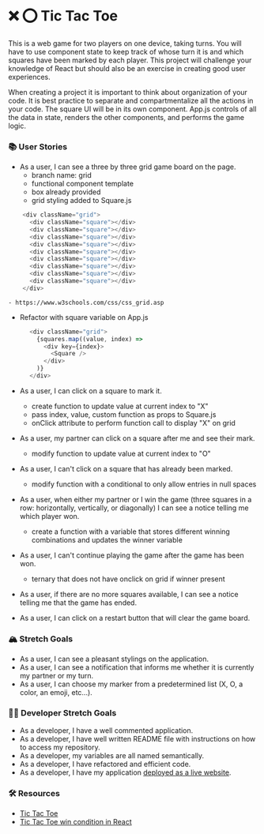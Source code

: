 # ❌ ⭕️ Tic Tac Toe

This is a web game for two players on one device, taking turns. You will have to use component state to keep track of whose turn it is and which squares have been marked by each player. This project will challenge your knowledge of React but should also be an exercise in creating good user experiences.

When creating a project it is important to think about organization of your code. It is best practice to separate and compartmentalize all the actions in your code. The square UI will be in its own component. App.js controls of all the data in state, renders the other components, and performs the game logic.

### 📚 User Stories

- As a user, I can see a three by three grid game board on the page.
  - branch name: grid
  - functional component template
  - box already provided
  - grid styling added to Square.js
```javascript
    <div className="grid">
      <div className="square"></div>
      <div className="square"></div>
      <div className="square"></div>
      <div className="square"></div>
      <div className="square"></div>
      <div className="square"></div>
      <div className="square"></div>
      <div className="square"></div>
      <div className="square"></div>
    </div>
```
    - https://www.w3schools.com/css/css_grid.asp
  - Refactor with square variable on App.js
```javascript
      <div className="grid">
        {squares.map((value, index) => 
          <div key={index}>
            <Square />
          </div>
        )}
      </div>
```  

- As a user, I can click on a square to mark it.
  - create function to update value at current index to "X"
  - pass index, value, custom function as props to Square.js
  - onClick attribute to perform function call to display "X" on grid
  
- As a user, my partner can click on a square after me and see their mark.
  - modify function to update value at current index to "O"

- As a user, I can't click on a square that has already been marked.
  - modify function with a conditional to only allow entries in null spaces

- As a user, when either my partner or I win the game (three squares in a row: horizontally, vertically, or diagonally) I can see a notice telling me which player won.
  - create a function with a variable that stores different winning combinations and updates the winner variable

- As a user, I can't continue playing the game after the game has been won.
  - ternary that does not have onclick on grid if winner present

- As a user, if there are no more squares available, I can see a notice telling me that the game has ended.

- As a user, I can click on a restart button that will clear the game board.

### 🏔 Stretch Goals

- As a user, I can see a pleasant stylings on the application.
- As a user, I can see a notification that informs me whether it is currently my partner or my turn.
- As a user, I can choose my marker from a predetermined list (X, O, a color, an emoji, etc...).

### 👩‍💻 Developer Stretch Goals

- As a developer, I have a well commented application.
- As a developer, I have well written README file with instructions on how to access my repository.
- As a developer, my variables are all named semantically.
- As a developer, I have refactored and efficient code.
- As a developer, I have my application [deployed as a live website](https://render.com/docs/deploy-create-react-app).

### 🛠 Resources

- [Tic Tac Toe](https://en.wikipedia.org/wiki/Tic-tac-toe)
- [Tic Tac Toe win condition in React](https://forum.freecodecamp.org/t/need-help-understanding-react-tic-tac-toe-winner-function/137840)
